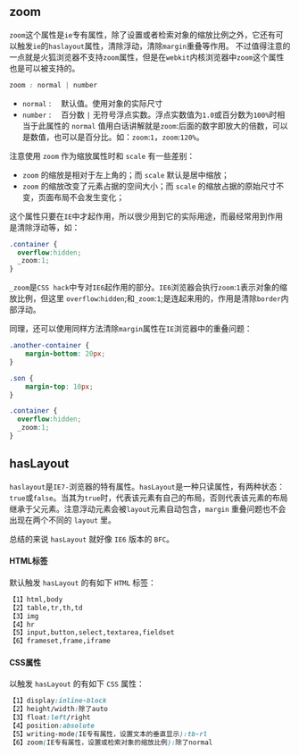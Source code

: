 ## zoom

`zoom`这个属性是`ie`专有属性，除了设置或者检索对象的缩放比例之外，它还有可以触发`ie`的`haslayout`属性，清除浮动，清除`margin`重叠等作用。 不过值得注意的一点就是火狐浏览器不支持`zoom`属性，但是在`webkit`内核浏览器中`zoom`这个属性也是可以被支持的。

```css
zoom : normal | number 
```

+ `normal` :　 默认值。使用对象的实际尺寸 
+ `number` :　 百分数 `|` 无符号浮点实数。浮点实数值为`1.0`或百分数为`100%`时相当于此属性的 `normal` 值用白话讲解就是`zoom`:后面的数字即放大的倍数，可以是数值，也可以是百分比。如：`zoom`:`1`，`zoom`:`120%`。

注意使用 `zoom` 作为缩放属性时和 `scale` 有一些差别：

+ `zoom` 的缩放是相对于左上角的；而 `scale` 默认是居中缩放；
+ `zoom` 的缩放改变了元素占据的空间大小；而 `scale` 的缩放占据的原始尺寸不变，页面布局不会发生变化；

这个属性只要在`IE`中才起作用，所以很少用到它的实际用途，而最经常用到作用是清除浮动等，如：

```css
.container { 
  overflow:hidden; 
  _zoom:1; 
} 
```

`_zoom`是`CSS hack`中专对`IE6`起作用的部分。`IE6`浏览器会执行`zoom`:`1`表示对象的缩放比例，但这里 `overflow`:`hidden`;和`_zoom`:`1`;是连起来用的，作用是清除`border`内部浮动。 

 同理，还可以使用同样方法清除`margin`属性在`IE`浏览器中的重叠问题：

```css
.another-container {
	margin-bottom: 20px;
}

.son {
	margin-top: 10px;
}

.container { 
  overflow:hidden; 
  _zoom:1; 
}
```

## hasLayout

`haslayout`是`IE7-`浏览器的特有属性。`hasLayout`是一种只读属性，有两种状态：`true`或`false`。当其为`true`时，代表该元素有自己的布局，否则代表该元素的布局继承于父元素。注意浮动元素会被`layout`元素自动包含，`margin` 重叠问题也不会出现在两个不同的 `layout` 里。

总结的来说 `hasLayout` 就好像 `IE6` 版本的 `BFC`。

#### HTML标签

默认触发 `hasLayout` 的有如下 `HTML` 标签：

```html
【1】html,body
【2】table,tr,th,td
【3】img
【4】hr
【5】input,button,select,textarea,fieldset
【6】frameset,frame,iframe
```

#### CSS属性

以触发 `hasLayout` 的有如下 `CSS` 属性：

```css
【1】display:inline-block
【2】height/width:除了auto
【3】float:left/right
【4】position:absolute
【5】writing-mode(IE专有属性，设置文本的垂直显示):tb-rl
【6】zoom(IE专有属性，设置或检索对象的缩放比例):除了normal
```

